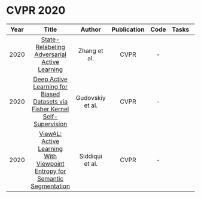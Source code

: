 # CVPR 2020

| Year |                                                       Title                                                       |   Author    | Publication | Code | Tasks | Notes | Datasets| Notions |
|:----:|:-----------------------------------------------------------------------------------------------------------------:|:-----------:|:-----------:|:----:|:----:|:-----:|:-----:|:-----:|
| 2020 |                [State-Relabeling Adversarial Active Learning](https://ieeexplore.ieee.org/abstract/document/9156325)                 |   Zhang et al.   |    CVPR     |  -   |      |       |
| 2020 | [Deep Active Learning for Biased Datasets via Fisher Kernel Self-Supervision](https://ieeexplore.ieee.org/abstract/document/9156811) | Gudovskiy et al. |    CVPR     |  -   |      |       |
| 2020 |       [ViewAL: Active Learning With Viewpoint Entropy for Semantic Segmentation](https://ieeexplore.ieee.org/document/9156651)       | Siddiqui et al.  |    CVPR     |  -   |      |       |
